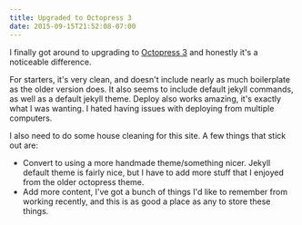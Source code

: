 ```yaml
---
title: Upgraded to Octopress 3
date: 2015-09-15T21:52:08-07:00
---
```


I finally got around to upgrading to [Octopress 3](http://www.github.com/octopress/octopress.git) and honestly it's a noticeable difference.

For starters, it's very clean, and doesn't include nearly as much boilerplate as the older version does. It also seems to include default jekyll commands, as well as a default jekyll theme. Deploy also works amazing, it's exactly what I was wanting. I hated having issues with deploying from multiple computers.

I also need to do some house cleaning for this site. A few things that stick out are:

* Convert to using a more handmade theme/something nicer. Jekyll default theme is fairly nice, but I have to add more stuff that I enjoyed from the older octopress theme.
* Add more content, I've got a bunch of things I'd like to remember from working recently, and this is as good a place as any to store these things.
